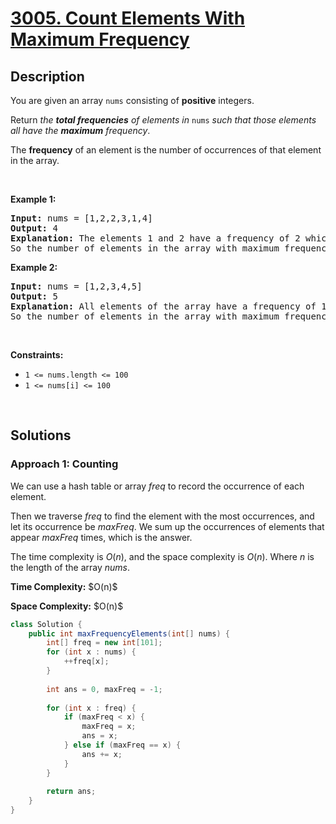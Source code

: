 # [3005. Count Elements With Maximum Frequency](https://leetcode.com/problems/count-elements-with-maximum-frequency)

## Description

<p>You are given an array <code>nums</code> consisting of <strong>positive</strong> integers.</p>

<p>Return <em>the <strong>total frequencies</strong> of elements in</em><em> </em><code>nums</code>&nbsp;<em>such that those elements all have the <strong>maximum</strong> frequency</em>.</p>

<p>The <strong>frequency</strong> of an element is the number of occurrences of that element in the array.</p>
<p>&nbsp;</p>

<p><strong class="example">Example 1:</strong></p>
<pre>
<strong>Input:</strong> nums = [1,2,2,3,1,4]
<strong>Output:</strong> 4
<strong>Explanation:</strong> The elements 1 and 2 have a frequency of 2 which is the maximum frequency in the array.
So the number of elements in the array with maximum frequency is 4.
</pre>

<p><strong class="example">Example 2:</strong></p>
<pre>
<strong>Input:</strong> nums = [1,2,3,4,5]
<strong>Output:</strong> 5
<strong>Explanation:</strong> All elements of the array have a frequency of 1 which is the maximum.
So the number of elements in the array with maximum frequency is 5.
</pre>
<p>&nbsp;</p>

<p><strong>Constraints:</strong></p>
<ul>
    <li><code>1 &lt;= nums.length &lt;= 100</code></li>
    <li><code>1 &lt;= nums[i] &lt;= 100</code></li>
</ul>
<p>&nbsp;</p>

## Solutions

### **Approach 1: Counting**

We can use a hash table or array $freq$ to record the occurrence of each element.

Then we traverse $freq$ to find the element with the most occurrences, and let its occurrence be $maxFreq$. We sum up the occurrences of elements that appear $maxFreq$ times, which is the answer.

The time complexity is $O(n)$, and the space complexity is $O(n)$. Where $n$ is the length of the array $nums$.

<p><strong>Time Complexity:</strong> $O(n)$</p>
<p><strong>Space Complexity:</strong> $O(n)$</p>

```java
class Solution {
    public int maxFrequencyElements(int[] nums) {
        int[] freq = new int[101];
        for (int x : nums) {
            ++freq[x];
        }
        
        int ans = 0, maxFreq = -1;
        
        for (int x : freq) {
            if (maxFreq < x) {
                maxFreq = x;
                ans = x;
            } else if (maxFreq == x) {
                ans += x;
            }
        }
        
        return ans;
    }
}
```